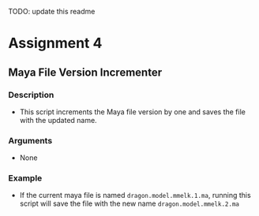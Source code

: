 TODO: update this readme
# Assignment 4

## Maya File Version Incrementer

### Description

- This script increments the Maya file version by one and saves the file with the
  updated name.

### Arguments

- None

### Example

- If the current maya file is named `dragon.model.mmelk.1.ma`, running this script will
  save the file with the new name `dragon.model.mmelk.2.ma`